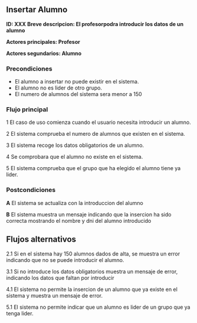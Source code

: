 
## Insertar Alumno

**ID: XXX**
**Breve descripcion: El profesorpodra introducir los datos de un alumno** 

**Actores principales: Profesor**

**Actores segundarios: Alumno**

### Precondiciones

* El alumno a insertar no puede existir en el sistema.
* El alumno no es lider de otro grupo.
* El numero de alumnos del sistema sera menor a 150

### Flujo principal

1 El caso de uso comienza cuando el usuario necesita introducir un alumno.

2 El sistema comprueba el numero de alumnos que existen en el sistema. 

3 El sistema recoge los datos obligatorios de un alumno.

4 Se comprobara que el alumno no existe en el sistema.

5 El sistema comprueba que el grupo que ha elegido el alumno tiene ya lider.

### Postcondiciones

**A** El sistema se actualiza con la introduccion del alumno

**B** El sistema muestra un mensaje indicando que la insercion ha sido correcta mostrando el nombre y dni del alumno introducido
 

## Flujos alternativos

2.1 Si en el sistema hay 150 alumnos dados de alta, se muestra un error indicando que no se puede introducir el alumno.

3.1 Si no introduce los datos obligatorios muestra un mensaje de error, indicando los datos que faltan por introducir

4.1 El sistema no permite la insercion de un alumno que ya existe en el sistema y muestra un mensaje de error.

5.1 El sistema no permite indicar que un alumno es lider de un grupo que ya tenga lider.

